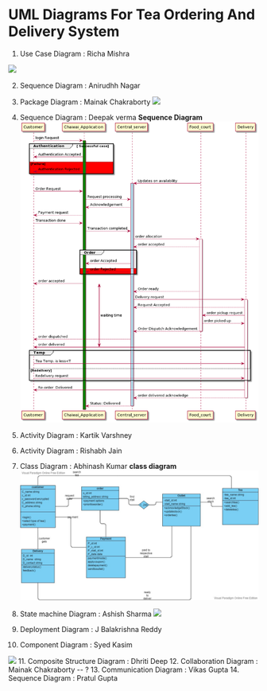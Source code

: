 # UML Diagrams For Tea Ordering And Delivery System

1. Use Case Diagram  : Richa Mishra

![](https://github.com/RichaMishra-iitd/Embedded_systems_assignments/blob/main/Diagrams/Use%20Case%20Diagram%20For%20Chaiwai_Richa_mishra_2021eey7519.jpg)


2. Sequence Diagram : Anirudhh Nagar





3. Package Diagram : Mainak Chakraborty
![](https://github.com/RichaMishra-iitd/Embedded_systems_assignments/blob/main/Diagrams/package_diagram.PNG)
5. Sequence Diagram : Deepak verma
**Sequence Diagram**
![](https://github.com/Deepak42074/Embedded_systems_assignments/blob/main/Diagrams/Sequence_diagram.png)

5. Activity Diagram : Kartik Varshney
6. Activity Diagram : Rishabh Jain
7. Class Diagram  : Abhinash Kumar
 **class diagram**
![](https://github.com/TheoreticalPhy/embedded-sytem/blob/main/class%20diagram.jpg)
8. State machine Diagram : Ashish Sharma
![](https://github.com/RichaMishra-iitd/Embedded_systems_assignments/blob/main/Diagrams/StateDiagram.png)
9. Deployment Diagram : J Balakrishna Reddy

10. Component Diagram :  Syed Kasim

![](https://github.com/RichaMishra-iitd/Embedded_systems_assignments/blob/main/Diagrams/Syed_Kasim_component_diagram.JPG)
11. Composite Structure Diagram : Dhriti Deep
12. Collaboration Diagram : Mainak Chakraborty  -- ?
13. Communication Diagram : Vikas Gupta
14. Sequence Diagram : Pratul Gupta



